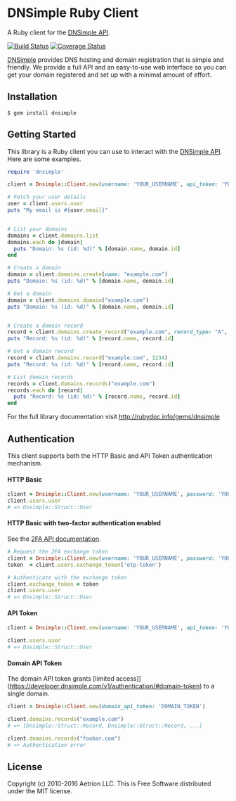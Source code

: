 # DNSimple Ruby Client

A Ruby client for the [DNSimple API](https://developer.dnsimple.com/).

[![Build Status](https://travis-ci.org/aetrion/dnsimple-ruby.svg?branch=master-v1)](https://travis-ci.org/aetrion/dnsimple-ruby)
[![Coverage Status](https://img.shields.io/coveralls/aetrion/dnsimple-ruby.svg)](https://coveralls.io/r/aetrion/dnsimple-ruby?branch=master-v1)

[DNSimple](https://dnsimple.com/) provides DNS hosting and domain registration that is simple and friendly.
We provide a full API and an easy-to-use web interface so you can get your domain registered and set up with a minimal amount of effort.


## Installation

```
$ gem install dnsimple
```


## Getting Started

This library is a Ruby client you can use to interact with the [DNSimple API](https://developer.dnsimple.com/). Here are some examples.

```ruby
require 'dnsimple'

client = Dnsimple::Client.new(username: 'YOUR_USERNAME', api_token: 'YOUR_TOKEN')

# Fetch your user details
user = client.users.user
puts "My email is #{user.email}"


# List your domains
domains = client.domains.list
domains.each do |domain|
  puts "Domain: %s (id: %d)" % [domain.name, domain.id]
end

# Create a domain
domain = client.domains.create(name: "example.com")
puts "Domain: %s (id: %d)" % [domain.name, domain.id]

# Get a domain
domain = client.domains.domain("example.com")
puts "Domain: %s (id: %d)" % [domain.name, domain.id]


# Create a domain record
record = client.domains.create_record("example.com", record_type: "A", name: "www", content: "127.0.0.1")
puts "Record: %s (id: %d)" % [record.name, record.id]

# Get a domain record
record = client.domains.record("example.com", 1234)
puts "Record: %s (id: %d)" % [record.name, record.id]

# List domain records
records = client.domains.records("example.com")
records.each do |record|
  puts "Record: %s (id: %d)" % [record.name, record.id]
end
```

For the full library documentation visit http://rubydoc.info/gems/dnsimple


## Authentication

This client supports both the HTTP Basic and API Token authentication mechanism.

#### HTTP Basic

```ruby
client = Dnsimple::Client.new(username: 'YOUR_USERNAME', password: 'YOUR_PASSWORD')
client.users.user
# => Dnsimple::Struct::User
```

#### HTTP Basic with two-factor authentication enabled

See the [2FA API documentation](https://developer.dnsimple.com/authentication/#twofa).

```ruby
# Request the 2FA exchange token
client = Dnsimple::Client.new(username: 'YOUR_USERNAME', password: 'YOUR_PASSWORD')
token  = client.users.exchange_token('otp-token')

# Authenticate with the exchange token
client.exchange_token = token
client.users.user
# => Dnsimple::Struct::User
```

#### API Token

```ruby
client = Dnsimple::Client.new(username: 'YOUR_USERNAME', api_token: 'YOUR_TOKEN')

client.users.user
# => Dnsimple::Struct::User
```

#### Domain API Token

The domain API token grants [limited access]](https://developer.dnsimple.com/v1/authentication/#domain-token) to a single domain.

```ruby
client = Dnsimple::Client.new(domain_api_token: 'DOMAIN_TOKEN')

client.domains.records("example.com")
# => [Dnsimple::Struct::Record, Dnsimple::Struct::Record, ...]

client.domains.records("foobar.com")
# => Authentication error
```

## License

Copyright (c) 2010-2016 Aetrion LLC. This is Free Software distributed under the MIT license.
